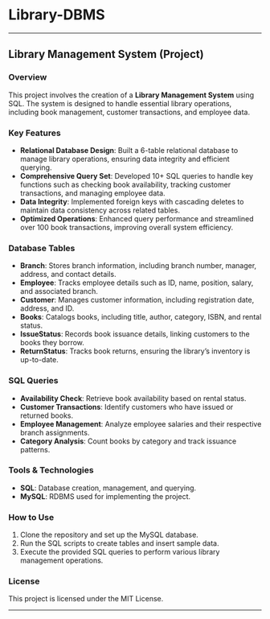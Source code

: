 # Library-DBMS


---

## Library Management System (Project)

### Overview
This project involves the creation of a **Library Management System** using SQL. The system is designed to handle essential library operations, including book management, customer transactions, and employee data.

### Key Features
- **Relational Database Design**: Built a 6-table relational database to manage library operations, ensuring data integrity and efficient querying.
- **Comprehensive Query Set**: Developed 10+ SQL queries to handle key functions such as checking book availability, tracking customer transactions, and managing employee data.
- **Data Integrity**: Implemented foreign keys with cascading deletes to maintain data consistency across related tables.
- **Optimized Operations**: Enhanced query performance and streamlined over 100 book transactions, improving overall system efficiency.

### Database Tables
- **Branch**: Stores branch information, including branch number, manager, address, and contact details.
- **Employee**: Tracks employee details such as ID, name, position, salary, and associated branch.
- **Customer**: Manages customer information, including registration date, address, and ID.
- **Books**: Catalogs books, including title, author, category, ISBN, and rental status.
- **IssueStatus**: Records book issuance details, linking customers to the books they borrow.
- **ReturnStatus**: Tracks book returns, ensuring the library’s inventory is up-to-date.

### SQL Queries
- **Availability Check**: Retrieve book availability based on rental status.
- **Customer Transactions**: Identify customers who have issued or returned books.
- **Employee Management**: Analyze employee salaries and their respective branch assignments.
- **Category Analysis**: Count books by category and track issuance patterns.

### Tools & Technologies
- **SQL**: Database creation, management, and querying.
- **MySQL**: RDBMS used for implementing the project.

### How to Use
1. Clone the repository and set up the MySQL database.
2. Run the SQL scripts to create tables and insert sample data.
3. Execute the provided SQL queries to perform various library management operations.

### License
This project is licensed under the MIT License.

---

